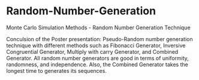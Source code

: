 # Random-Number-Generation
Monte Carlo Simulation Methods - Random Number Generation Technique

Conculsion of the Poster presentation:
Pseudo-Random number generation technique with different methods such as Fibonacci Generator, Inversive Congruential Generator, Multiply with carry Generator, and Combined Generator. All random number generators are good in terms of uniformity, randomness, and independence. Also, the Combined Generator takes the longest time to generates its sequences.
